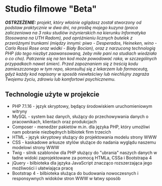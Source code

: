 Studio filmowe "Beta"
=======================

***OSTRZEŻENIE:*** *projekt, który właśnie oglądasz został stworzony od podstaw praktycznie w dwa dni, na prośbę mojego kuzyna (praca zaliczeniowa na 3 roku studiów inżynierskich na kierunku Informatyka Stosowana na UTH Radom), pod opróżnieniu licznych butelek z przeróżnymi trunkami (między innymi: piwo - Desperados, Heineken, wino - Carlo Rossi Rose oraz wódki - Biały Bocian), oraz z narzuconą technologią PHP (do tego niezbyt zaawansowaną, żeby miłe pani na studiach *wiedziała o co cho*). Patrzenie się na ten kod może powodować raka, w szczególnych przypadkach nawet śmierć. Przed zapoznaniem się z treścią kodu zamieszczonego w tym repo, skonsultuj się z lekarzem lub farmaceutą, gdyż każdy kod napisany w sposób niewłaściwy lub niechlujny zagraża Twojemu życiu, zdrowiu lub komfortowi psychicznemu.*

Technologie użyte w projekcie
----------------------------------
- PHP 7.1.16 - język skryptowy, będący środowiskiem uruchomieniowym witryny
- MySQL - system baz danych, służący do przechowywania danych o pracownikach, klientach oraz produkcjach
- Composer - menedżer pakietów m.in. dla języka PHP, który umożliwi nam pobranie niezbędnych bilbiotek firm trzecich
- HTML - język skryptowy służący do projektowania modelu strony WWW
- CSS - kaskadowe arkusze stylów służące do nadania wyglądu naszemu modelowi strony WWW
- Twig - silnik szablonów dla PHP służący do "ubrania" naszych danych w ładne widoki zaprojektowane za pomocą HTMLa, CSSa i Bootstrapa 4
- jQuery - bilbioteka dla języka JavaScript znacząco rozszerzająca jego możliwości i ułatwiająca pracę
- Bootstrap 4 - bilbioteka służąca do budowania nowoczesnych i responsywnych widoków stron WWW w łatwy sposób